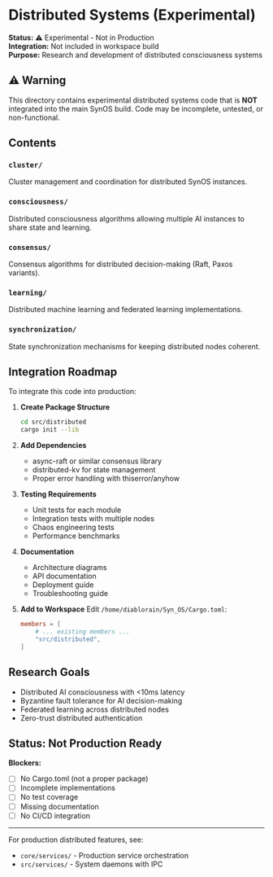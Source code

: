 # Distributed Systems (Experimental)

**Status:** ⚠️ Experimental - Not in Production  
**Integration:** Not included in workspace build  
**Purpose:** Research and development of distributed consciousness systems

## ⚠️ Warning

This directory contains experimental distributed systems code that is **NOT** integrated into the main SynOS build. Code may be incomplete, untested, or non-functional.

## Contents

### `cluster/`

Cluster management and coordination for distributed SynOS instances.

### `consciousness/`

Distributed consciousness algorithms allowing multiple AI instances to share state and learning.

### `consensus/`

Consensus algorithms for distributed decision-making (Raft, Paxos variants).

### `learning/`

Distributed machine learning and federated learning implementations.

### `synchronization/`

State synchronization mechanisms for keeping distributed nodes coherent.

## Integration Roadmap

To integrate this code into production:

1. **Create Package Structure**

    ```bash
    cd src/distributed
    cargo init --lib
    ```

2. **Add Dependencies**

    - async-raft or similar consensus library
    - distributed-kv for state management
    - Proper error handling with thiserror/anyhow

3. **Testing Requirements**

    - Unit tests for each module
    - Integration tests with multiple nodes
    - Chaos engineering tests
    - Performance benchmarks

4. **Documentation**

    - Architecture diagrams
    - API documentation
    - Deployment guide
    - Troubleshooting guide

5. **Add to Workspace**
   Edit `/home/diablorain/Syn_OS/Cargo.toml`:
    ```toml
    members = [
        # ... existing members ...
        "src/distributed",
    ]
    ```

## Research Goals

-   Distributed AI consciousness with <10ms latency
-   Byzantine fault tolerance for AI decision-making
-   Federated learning across distributed nodes
-   Zero-trust distributed authentication

## Status: Not Production Ready

**Blockers:**

-   [ ] No Cargo.toml (not a proper package)
-   [ ] Incomplete implementations
-   [ ] No test coverage
-   [ ] Missing documentation
-   [ ] No CI/CD integration

---

For production distributed features, see:

-   `core/services/` - Production service orchestration
-   `src/services/` - System daemons with IPC
